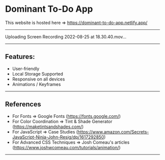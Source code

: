 
# Dominant To-Do App

This website is hosted here => https://dominant-to-do-app.netlify.app/

<hr>



Uploading Screen Recording 2022-08-25 at 18.30.40.mov…



<hr>

## Features:
- User-friendly
- Local Storage Supported
- Responsive on all devices
- Animations / Keyframes

<hr>

## References
- For Fonts => Google Fonts (https://fonts.google.com/)
- For Color Coordination => Tint & Shade Generator (https://maketintsandshades.com/)
- For JavaScript => Case Studies (https://www.amazon.com/Secrets-JavaScript-Ninja-John-Resig/dp/1617292850)
- For Advanced CSS Techniques => Josh Comeau's articles (https://www.joshwcomeau.com/tutorials/animation/)

<hr>




